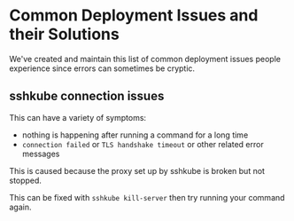 # Common Deployment Issues and their Solutions

We've created and maintain this list of common deployment issues people experience since errors can sometimes be cryptic.

## sshkube connection issues
This can have a variety of symptoms:
- nothing is happening after running a command for a long time
- `connection failed` or `TLS handshake timeout` or other related error messages

This is caused because the proxy set up by sshkube is broken but not stopped.

This can be fixed with `sshkube kill-server` then try running your command again.

